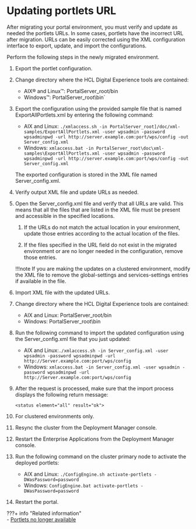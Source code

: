# Updating portlets URL

After migrating your portal environment, you must verify and update as needed the portlets URLs. In some cases, portlets have the incorrect URL after migration. URLs can be easily corrected using the XML configuration interface to export, update, and import the configurations.

Perform the following steps in the newly migrated environment.

1.  Export the portlet configuration.
2.  Change directory where the HCL Digital Experience tools are contained:

    -   AIX® and Linux™: PortalServer_root/bin
    -   Windows™: PortalServer_root\bin`
3.  Export the configuration using the provided sample file that is named ExportAllPortlets.xml by entering the following command:

    -   AIX and Linux: `./xmlaccess.sh -in PortalServer_root]/doc/xml-samples/ExportAllPortlets.xml -user wpsadmin -password wpsadminpwd -url http://server.example.com:port/wps/config -out Server_config.xml`
    -   Windows: `xmlaccess.bat -in PortalServer_root\doc\xml-samples\ExportAllPortlets.xml -user wpsadmin -password wpsadminpwd -url http://server.example.com:port/wps/config -out Server_config.xml`
    
    The exported configuration is stored in the XML file named Server_config.xml.

4.  Verify output XML file and update URLs as needed.
5.  Open the Server_config.xml file and verify that all URLs are valid. This means that all the files that are listed in the XML file must be present and accessible in the specified locations.

    1.  If the URLs do not match the actual location in your environment, update those entries according to the actual location of the files.

    2.  If the files specified in the URL field do not exist in the migrated environment or are no longer needed in the configuration, remove those entries.

    !!!note
        If you are making the updates on a clustered environment, modify the XML file to remove the global-settings and services-settings entries if available in the file.

6.  Import XML file with the updated URLs.
7.  Change directory where the HCL Digital Experience tools are contained:

    -   AIX and Linux: PortalServer_root/bin
    -   Windows: PortalServer_root\bin

8.  Run the following command to import the updated configuration using the Server_config.xml file that you just updated:

    -   AIX and Linux:`./xmlaccess.sh -in Server_config.xml -user wpsadmin -password wpsadminpwd -url http://Server.example.com:port/wps/config`
    -   Windows: `xmlaccess.bat -in Server_config.xml -user wpsadmin -password wpsadminpwd -url http://Server.example.com:port/wps/config`

9.  After the request is processed, make sure that the import process displays the following return message:

    ```
    <status element="all" result="ok">
    ```

10. For clustered environments only.
11. Resync the cluster from the Deployment Manager console.

12. Restart the Enterprise Applications from the Deployment Manager console.

13. Run the following command on the cluster primary node to activate the deployed portlets:

    -   AIX and Linux: `./ConfigEngine.sh activate-portlets -DWasPassword=password`
    -   Windows: `ConfigEngine.bat activate-portlets -DWasPassword=password`
14. Restart the portal.



???+ info "Related information"  
    -   [Portlets no longer available](../../../../../../deployment/manage/migrate/next_steps/post_mig_activities/addon_integration_task/mig_removed_portlets.md)


